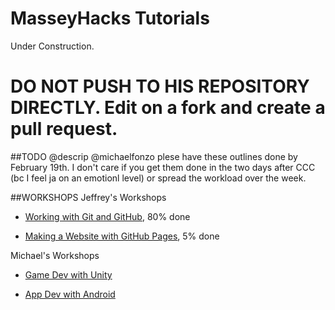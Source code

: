 # MasseyHacks Tutorials

Under Construction.

# DO NOT PUSH TO HIS REPOSITORY DIRECTLY. Edit on a fork and create a pull request.

##TODO
@descrip @michaelfonzo plese have these outlines done by February 19th. I don't care if you get them done in the two days after CCC (bc I feel ja on an emotionl level) or spread the workload over the week.


##WORKSHOPS
Jeffrey's Workshops

 - [Working with Git and GitHub](git-and-github), 80% done

 - [Making a Website with GitHub Pages](website-with-github-pages), 5% done

Michael's Workshops

 - [Game Dev with Unity](game-dev-with-unity)

 - [App Dev with Android](app-dev-with-android)
